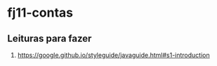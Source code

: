 # fj11-contas

## Leituras para fazer
1. https://google.github.io/styleguide/javaguide.html#s1-introduction
